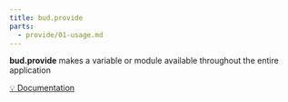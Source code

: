 ```yaml
---
title: bud.provide
parts:
  - provide/01-usage.md
---
```


**bud.provide** makes a variable or module available throughout the entire application

[💡 Documentation](https://bud.js.org/docs/bud.provide)
